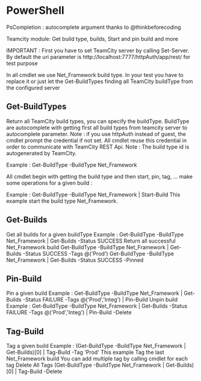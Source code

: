 # PowerShell

PsCompletion : autocomplete argument thanks to @thinkbeforecoding

Teamcity module: Get build type, builds, Start and pin build and more

IMPORTANT :
First you have to set TeamCity server by calling Set-Server. By default the uri parameter is http://localhost:7777/httpAuth/app/rest/ for test purpose

In all cmdlet we use Net_Framework build type. In your test you have to replace it or just let the Get-BuildTypes finding all TeamCity buildType from the configured server

## Get-BuildTypes 
Return all TeamCity build types, you can specify the buildType. BuildType are autocomplete with getting first all build types from teamcity server to autocomplete parameter.
Note : if you use httpAuth instead of guest, the cmdlet prompt the credential if not set. All cmdlet reuse this credential in order to communicate with TeamCity REST Api.
Note : The build type id is autogenerated by TeamCity.

Example : Get-BuildType -BuildType Net_Framework

All cmdlet begin with getting the build type and then start, pin, tag, ... make some operations for a given build : 

Example : Get-BuildType -BuildType Net_Framework | Start-Build
  This example start the build type Net_Framework.

## Get-Builds
Get all builds for a given buildType
Example : 
  Get-BuildType -BuildType Net_Framework | Get-Builds -Status SUCCESS
    Return all successful Net_Framework build
  Get-BuildType -BuildType Net_Framework | Get-Builds -Status SUCCESS -Tags @('Prod')
  Get-BuildType -BuildType Net_Framework | Get-Builds -Status SUCCESS -Pinned

## Pin-Build
Pin a given build
Example : 
  Get-BuildType -BuildType Net_Framework | Get-Builds -Status FAILURE -Tags @('Prod','Integ') | Pin-Build
Unpin build
Example : Get-BuildType -BuildType Net_Framework | Get-Builds -Status FAILURE -Tags @('Prod','Integ') | Pin-Build -Delete

## Tag-Build
Tag a given build
Example : (Get-BuildType -BuildType Net_Framework | Get-Builds)[0] | Tag-Build -Tag 'Prod'
  This example Tag the last Net_Framework build
  You can add multiple tag by calling cmdlet for each tag
Delete All Tags
  (Get-BuildType -BuildType Net_Framework | Get-Builds)[0] | Tag-Build -Delete
